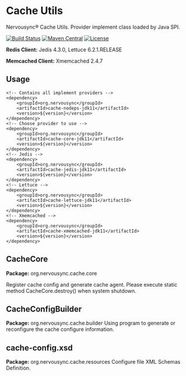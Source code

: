 # Cache Utils
Nervousync® Cache Utils. Provider implement class loaded by Java SPI.

[![Build Status](https://app.travis-ci.com/wmkm0113/Cache.svg?branch=mainline)](https://app.travis-ci.com/wmkm0113/Cache)
[![Maven Central](https://maven-badges.herokuapp.com/maven-central/org.nervousync.cache/cache-jdk11/badge.svg)](https://maven-badges.herokuapp.com/maven-central/org.nervousync.cache/cache-jdk11/)
[![License](https://img.shields.io/github/license/wmkm0113/Cache.svg)](https://github.com/wmkm0113/Cache/blob/master/LICENSE)

**Redis Client:** Jedis 4.3.0, Lettuce 6.2.1.RELEASE

**Memcached Client:** Xmemcached 2.4.7

## Usage
```
<!-- Contains all implement providers -->
<dependency>
    <groupId>org.nervousync</groupId>
	<artifactId>cache-nodeps-jdk11</artifactId>
    <version>${version}</version>
</dependency>
<!-- Choose provider to use -->
<dependency>
    <groupId>org.nervousync</groupId>
	<artifactId>cache-core-jdk11</artifactId>
    <version>${version}</version>
</dependency>
<!-- Jedis -->
<dependency>
    <groupId>org.nervousync</groupId>
	<artifactId>cache-jedis-jdk11</artifactId>
    <version>${version}</version>
</dependency>
<!-- Lettuce -->
<dependency>
    <groupId>org.nervousync</groupId>
	<artifactId>cache-lettuce-jdk11</artifactId>
    <version>${version}</version>
</dependency>
<!-- Xmemcached -->
<dependency>
    <groupId>org.nervousync</groupId>
	<artifactId>cache-xmemcached-jdk11</artifactId>
    <version>${version}</version>
</dependency>
```

## CacheCore
**Package:** org.nervousync.cache.core

Register cache config and generate cache agent. Please execute static method CacheCore.destroy() when system shutdown.

## CacheConfigBuilder
**Package:** org.nervousync.cache.builder
Using program to generate or reconfigure the cache configure information.

## cache-config.xsd
**Package:** org.nervousync.cache.resources
Configure file XML Schemas Definition.